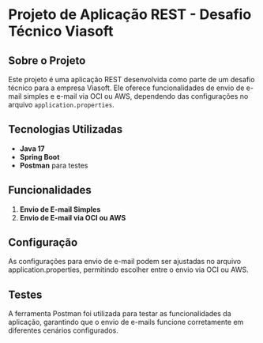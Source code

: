 # Projeto de Aplicação REST - Desafio Técnico Viasoft

## Sobre o Projeto

Este projeto é uma aplicação REST desenvolvida como parte de um desafio técnico para a empresa Viasoft. Ele oferece funcionalidades de envio de e-mail simples e e-mail via OCI ou AWS, dependendo das configurações no arquivo `application.properties`.

## Tecnologias Utilizadas

- **Java 17**
- **Spring Boot**
- **Postman** para testes

## Funcionalidades

1. **Envio de E-mail Simples**
2. **Envio de E-mail via OCI ou AWS**


## Configuração
As configurações para envio de e-mail podem ser ajustadas no arquivo application.properties, permitindo escolher entre o envio via OCI ou AWS.

## Testes
A ferramenta Postman foi utilizada para testar as funcionalidades da aplicação, garantindo que o envio de e-mails funcione corretamente em diferentes cenários configurados.
